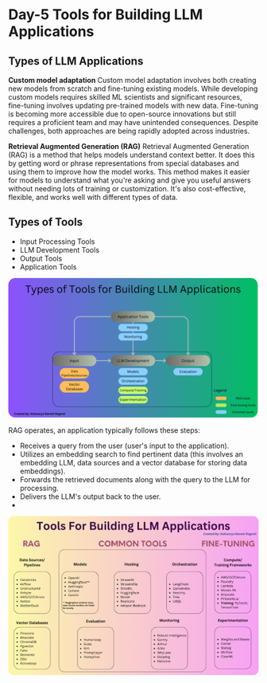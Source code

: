 # **Day-5 Tools for Building LLM Applications**
## **Types of LLM Applications**

**Custom model adaptation**
Custom model adaptation involves both creating new models from scratch and fine-tuning existing models. While developing custom models requires skilled ML scientists and significant resources, fine-tuning involves updating pre-trained models with new data. Fine-tuning is becoming more accessible due to open-source innovations but still requires a proficient team and may have unintended consequences. Despite challenges, both approaches are being rapidly adopted across industries.

**Retrieval Augmented Generation (RAG)**
Retrieval Augmented Generation (RAG) is a method that helps models understand context better. It does this by getting word or phrase representations from special databases and using them to improve how the model works. This method makes it easier for models to understand what you're asking and give you useful answers without needing lots of training or customization. It's also cost-effective, flexible, and works well with different types of data.

## **Types of Tools**
* Input Processing Tools
* LLM Development Tools 
* Output Tools
* Application Tools

![alt text](assests/tools_1.png)

RAG operates, an application typically follows these steps:

* Receives a query from the user (user's input to the application).
* Utilizes an embedding search to find pertinent data (this involves an embedding LLM, data sources and a vector database for storing data embeddings).
* Forwards the retrieved documents along with the query to the LLM for processing.
* Delivers the LLM's output back to the user.
* 
![alt text](assests/tools_3.png)
